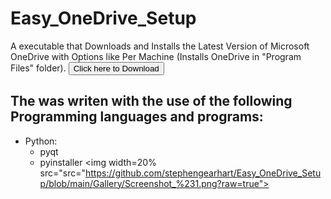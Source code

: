# Easy_OneDrive_Setup
A executable that Downloads and Installs the Latest Version of Microsoft OneDrive with Options like Per Machine (Installs OneDrive in "Program Files" folder).
<a href="https://github.com/stephengearhart/Easy_OneDrive_Setup/releases/latest/download/Easy_OneDrive_Setup.exe"><button>Click here to Download</button></a>
## The was writen with the use of the following Programming languages and programs:
- Python:
  - pyqt
  - pyinstaller
<img width=20% src="src="https://github.com/stephengearhart/Easy_OneDrive_Setup/blob/main/Gallery/Screenshot_%231.png?raw=true"></img>

